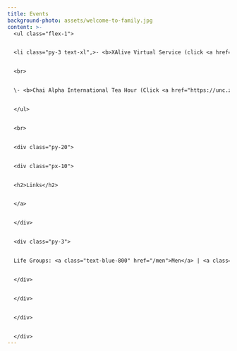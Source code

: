 ```yaml
---
title: Events
background-photo: assets/welcome-to-family.jpg
content: >-
  <ul class="flex-1">


  <li class="py-3 text-xl",>- <b>XAlive Virtual Service (click <a href="https://www.youtube.com/watch?v=waih_sqiKL4">HERE</a> to join!)</b> - <br> Wednesdays @ 7:45 PM<br>If it asks for a password, send us a message via our <a href="/">GET CONNECTED</a> form! </li>


  <br>


  \- <b>Chai Alpha International Tea Hour (Click <a href="https://unc.zoom.us/j/93876547588?pwd=S1hFUDZjaExaaFRma3MxVklkTGRaUT09">HERE</a>  for Zoom link)</b><br>Saturday, September 12 @ 11 AM <br>Bring a hot drink and meet a friend!


  </ul>


  <br>


  <div class="py-20">


  <div class="px-10">


  <h2>Links</h2>


  </a>


  </div>


  <div class="py-3">


  Life Groups: <a class="text-blue-800" href="/men">Men</a> | <a class="text-blue-800" href="/women">Women</a>


  </div>


  </div>


  </div>


  </div>
---
```

